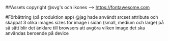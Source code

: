##Assets copyright
@svg's och ikones --> https://fontawesome.com

#Förbättring (på produktion app)
@jag hade användt srcset attribute och skappat 3 olika images sizes
för image i sidan (small, medium och large) på så sätt blir det
änklare till browsers att avgöra vilken image det ska användas
beroende på device
